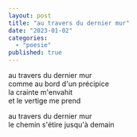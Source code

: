 ```yaml
---
layout: post
title: "au travers du dernier mur"
date: "2023-01-02"
categories: 
  - "poesie"
published: true
---
```


au travers du dernier mur  
comme au bord d'un précipice  
la crainte m'envahit  
et le vertige me prend

au travers du dernier mur  
le chemin s'étire jusqu'à demain
